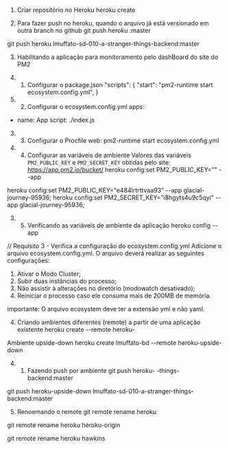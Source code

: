 1. Criar repositório no Heroku
heroku create

2. Para fazer push no heroku, quando o arquivo já está versionado em outra branch no github
git push heroku <nomeDaBranch>:master

git push heroku lmuffato-sd-010-a-stranger-things-backend:master

3. Habilitando a aplicação para monitoramento pelo dashBoard do site do PM2

3. 1. Configurar o package.json
"scripts": {
    "start": "pm2-runtime start ecosystem.config.yml",
}

3. 2. Configurar o ecosystem.config.yml
apps:
  - name: App
    script: ./index.js

3. 3. Configurar o Procfile
web: pm2-runtime start ecosystem.config.yml

3. 4. Configurar as variáveis de ambiente
Valores das variáveis `PM2_PUBLIC_KEY` e `PM2_SECRET_KEY` obtidas pelo site:
 https://app.pm2.io/bucket/<idDaAplicaCaoNoPm2>
heroku config:set PM2_PUBLIC_KEY="<valor>" --app <nomeDaAplicacao>

heroku config:set PM2_PUBLIC_KEY="e484lrtrttvaa93" --app glacial-journey-95936;
heroku config:set PM2_SECRET_KEY="i8hgyts4u9c5qyi" --app glacial-journey-95936;

3. 5. Verificando as variáveis de ambiente da aplicação
heroku config --app <nomeDaAplicacao>

// Requisito 3 - Verifica a configuração do ecosystem.config.yml
Adicione o arquivo ecosystem.config.yml. O arquivo deverá realizar as seguintes configurações:

1. Ativar o Modo Cluster;
2. Subir duas instâncias do processo;
3. Não assistir à alterações no diretório (modowatch desativado);
4. Reiniciar o processo caso ele consuma mais de 200MB de memória.

importante: O arquivo ecosystem deve ter a extensão yml e não yaml.

4. Criando ambientes diferentes (remote) a partir de uma aplicação existente
heroku create <nomeDaAplicacao> --remote heroku-<nomeDoRemote>

Ambiente upside-down
heroku create lmuffato-bd --remote heroku-upside-down

4. 1. Fazendo push por ambiente
git push heroku-<nomeDoRemote> <nomeDaBranchDoGitHub>-things-backend:master

git push heroku-upside-down lmuffato-sd-010-a-stranger-things-backend:master

5. Renoemando o remote
git remote rename heroku <nomeDoRemote>

git remote rename heroku heroku-origin

git remote rename heroku hawkins

